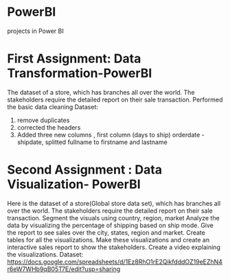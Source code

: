 # PowerBI
projects in Power BI

# First Assignment: Data Transformation-PowerBI
The dataset of a store, which has branches all over the world. The stakeholders require the detailed report on their sale transaction. Performed the basic data cleaning Dataset:
1. remove duplicates
2. corrected the headers
3. Added three new columns , first column (days to ship) orderdate - shipdate, splitted fullname to firstname and lastname

 # Second Assignment : Data Visualization- PowerBI
Here is the dataset of a store(Global store data set), which has branches all over the world. 
The stakeholders require the detailed report on their sale transaction. 
Segment the visuals using country, region, market Analyze the data by visualizing the percentage of shipping based on ship mode. 
Give the report to see sales over the city, states, region and market. 
Create tables for all the visualizations. Make these visualizations and 
create an interactive sales report to show the stakeholders.
 Create a video explaining the visualizations. Dataset: https://docs.google.com/spreadsheets/d/1Ez8RhO1rE2QikfdddOZ19eEZhN4r6eW7WHb9qB05T7E/edit?usp=sharing
